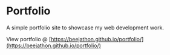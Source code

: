# Portfolio

A simple portfolio site to showcase my web development work.

View portfolio @ [https://beejathon.github.io/portfolio/](https://beejathon.github.io/portfolio/)